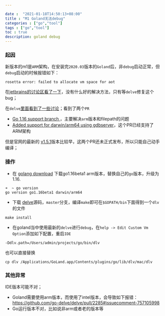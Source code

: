 ```yaml
---

date :  "2021-01-18T14:50:13+08:00" 
title : "M1 Goland无法debug" 
categories : ["go","tool"] 
tags : ["go","tool"] 
toc : true
description: goland debug 
---
```


### 起因

新版本的m1是`ARM`架构，在安装完`2020.03`版本的`Goland`后，非`debug`启动正常，但`debug`启动的时候报错如下：

```
rosetta error: failed to allocate vm space for aot
```

在[jetbrains的讨论区看了一下](https://youtrack.jetbrains.com/issue/GO-10235)，没有什么好的解决方法，只有等`delve`修复这个bug；

在`delve`[里面看到了一些讨论](https://github.com/go-delve/delve/issues/2246)；看到了两个`PR`

- [Go 1.16 support branch ](https://github.com/go-delve/delve/commit/6dd686ca49e6da2e3fda1e0355623fed72500504)，主要解决`arm`版本和filepath的问题
- [Added support for darwin/arm64 using gdbserver](https://github.com/go-delve/delve/commit/57f033e4bcc94b6b9fee3ea93707f4a375437d78)，这个PR已经支持了ARM架构

但是官网的最新的 [v1.5.1](https://github.com/go-delve/delve/releases/tag/v1.5.1)版本比较早，这两个PR还未正式发布，所以只能自己动手编译；

### 操作

- 在 [golang download](https://golang.org/dl/#unstable) 下载go1.16beta1 arm版本，替换自己的`go`版本，升级为1.16.

```shell
➜  ~ go version
go version go1.16beta1 darwin/arm64
```

- 下载 [delve](https://github.com/go-delve/delve)源码，`master`分支，编译`make`即可在`$GOPATH/bin`下面得到一个`dlv`的文件

```shell
make install
```

- 在goland当中使用最新的`delve`进行`debug`，在`help -> Edit Custom Vm Option`添加如下配置，重启`IDE`

```shell
-Ddlv.path=/Users/admin/projects/go/bin/dlv
```

也可以直接替换

```shell
cp dlv /Applications/GoLand.app/Contents/plugins/go/lib/dlv/mac/dlv
```

### 其他异常

IDE版本可能不对；

- Goland需要使用arm版本，而使用了intel版本，会导致如下报错：https://github.com/go-delve/delve/pull/2285#issuecomment-757105998
- Go运行版本不对，比如说非arm或者老的版本等
